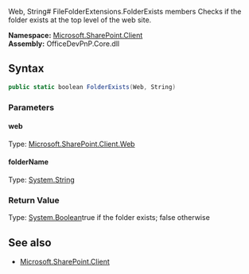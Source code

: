 Web, String# FileFolderExtensions.FolderExists members
Checks if the folder exists at the top level of the web site.  

**Namespace:** [Microsoft.SharePoint.Client](Microsoft.SharePoint.Client.md)  
**Assembly:** OfficeDevPnP.Core.dll  
## Syntax
```C#
public static boolean FolderExists(Web, String)
```
### Parameters
#### web
Type: [Microsoft.SharePoint.Client.Web](Microsoft.SharePoint.Client.Web.md) 
#### 
#### folderName
Type: [System.String](System.String.md) 
#### 
### Return Value
Type: [System.Boolean](System.Boolean.md)true if the folder exists; false otherwise
## See also
- [Microsoft.SharePoint.Client](Microsoft.SharePoint.Client.md)
